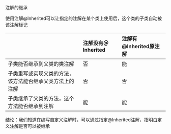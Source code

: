 注解的继承

使用注解@Inherited可以让指定的注解在某个类上使用后，这个类的子类自动被该注解标记

|  | 注解没有＠Inherited | 注解有@Inherited原注解 |
| :--- | :--- | :--- |
| 子类能否继承到父类的类注解 | 否 | 能 |
| 子类重写或实现父类的方法，该方法能否继承父类方法上的注解 | 否 | 否 |
| 子类继承了父类的方法，这个方法能否继承到注解 | 能 | 能 |



结论：我们知道在编写自定义注解时，可以通过指定@Inherited注解，指明白定义注解是否可以被继承

